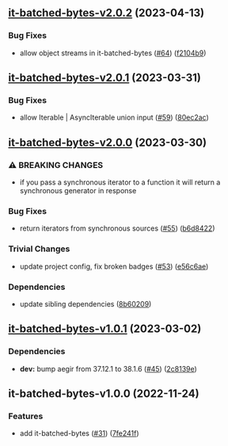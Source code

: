 ## [it-batched-bytes-v2.0.2](https://github.com/achingbrain/it/compare/it-batched-bytes-v2.0.1...it-batched-bytes-v2.0.2) (2023-04-13)


### Bug Fixes

* allow object streams in it-batched-bytes ([#64](https://github.com/achingbrain/it/issues/64)) ([f2104b9](https://github.com/achingbrain/it/commit/f2104b97e9e10f56fca6675b7379ab9e542cf594))

## [it-batched-bytes-v2.0.1](https://github.com/achingbrain/it/compare/it-batched-bytes-v2.0.0...it-batched-bytes-v2.0.1) (2023-03-31)


### Bug Fixes

* allow Iterable | AsyncIterable union input ([#59](https://github.com/achingbrain/it/issues/59)) ([80ec2ac](https://github.com/achingbrain/it/commit/80ec2ace4f64b6291b39cb51bc5ebe2cedba7152))

## [it-batched-bytes-v2.0.0](https://github.com/achingbrain/it/compare/it-batched-bytes-v1.0.1...it-batched-bytes-v2.0.0) (2023-03-30)


### ⚠ BREAKING CHANGES

* if you pass a synchronous iterator to a function it will return a synchronous generator in response

### Bug Fixes

* return iterators from synchronous sources ([#55](https://github.com/achingbrain/it/issues/55)) ([b6d8422](https://github.com/achingbrain/it/commit/b6d84222eb8e6d8c8956810d0e2ec1f065909742))


### Trivial Changes

* update project config, fix broken badges ([#53](https://github.com/achingbrain/it/issues/53)) ([e56c6ae](https://github.com/achingbrain/it/commit/e56c6ae9a0a766b5eab77040e92b2e034ce52d2e))


### Dependencies

* update sibling dependencies ([8b60209](https://github.com/achingbrain/it/commit/8b60209d429e282f8d5e5218ee2019ae7153585b))

## [it-batched-bytes-v1.0.1](https://github.com/achingbrain/it/compare/it-batched-bytes-v1.0.0...it-batched-bytes-v1.0.1) (2023-03-02)


### Dependencies

* **dev:** bump aegir from 37.12.1 to 38.1.6 ([#45](https://github.com/achingbrain/it/issues/45)) ([2c8139e](https://github.com/achingbrain/it/commit/2c8139ef060efa72c386aa3863e6c575f6f199e5))

## it-batched-bytes-v1.0.0 (2022-11-24)


### Features

* add it-batched-bytes ([#31](https://github.com/achingbrain/it/issues/31)) ([7fe241f](https://github.com/achingbrain/it/commit/7fe241fc8befcf9ce1efdda78de645ccf05c0163))
